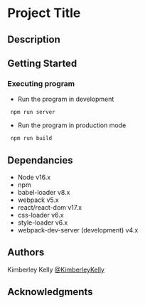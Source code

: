 # Project Title


## Description


## Getting Started


### Executing program

- Run the program in development

```
 npm run server
```

- Run the program in production mode

```
 npm run build
```

## Dependancies

- Node v16.x
- npm
- babel-loader v8.x
- webpack v5.x
- react/react-dom v17.x
- css-loader v6.x
- style-loader v6.x
- webpack-dev-server (development) v4.x


## Authors

Kimberley Kelly
[@KimberleyKelly](https://www.instagram.com/kimberleykellyx/)

## Acknowledgments
